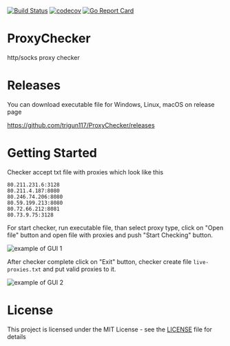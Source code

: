 [![Build Status](https://travis-ci.org/trigun117/ProxyChecker.svg?branch=master)](https://travis-ci.org/trigun117/ProxyChecker) [![codecov](https://codecov.io/gh/trigun117/ProxyChecker/branch/master/graph/badge.svg)](https://codecov.io/gh/trigun117/ProxyChecker) [![Go Report Card](https://goreportcard.com/badge/github.com/trigun117/ProxyChecker)](https://goreportcard.com/report/github.com/trigun117/ProxyChecker)
# ProxyChecker
http/socks proxy checker

# Releases
You can download executable file for Windows, Linux, macOS on release page

https://github.com/trigun117/ProxyChecker/releases

# Getting Started

Checker accept txt file with proxies which look like this

```
80.211.231.6:3128
80.211.4.187:8080
80.246.74.206:8080
80.59.199.213:8080
80.72.66.212:8081
80.73.9.75:3128
```
For start checker, run executable file, than select proxy type, click on "Open file" button and open file with proxies and push "Start Checking" button.

![example of GUI 1](https://github.com/trigun117/ProxyChecker/blob/master/image1.JPG)

After checker complete click on "Exit" button, checker create file `live-proxies.txt` and put valid proxies to it.

![example of GUI 2](https://github.com/trigun117/ProxyChecker/blob/master/image2.JPG)

# License

This project is licensed under the MIT License - see the [LICENSE](LICENSE) file for details
